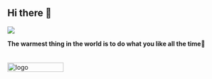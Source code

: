 ## Hi there 👋
<p align="left"> 
  <img src="https://profile-counter.glitch.me/starryskystar/count.svg" />
</p>

**The warmest thing in the world is to do what you like all the time🌈**
<!-- github statistics -->

<div style="display: flex;">
  <img src="https://github-readme-stats.vercel.app/api?username=starryskystar" alt="logo" align="left" style="margin-top: 20px; width: 50%;" />
</div>

<!-- ![](https://visitor-badge.glitch.me/badge?page_id=starryskystar.starryskystar) -->

<!--
[![ReadMe Card](https://github-readme-stats.vercel.app/api/pin/?username=starryskystar&repo=leetCode-day-pratice&theme=buefy)](https://github.com/starryskystar/leetCode-day-pratice)

**singleBuck/singleBuck** is a ✨ _special_ ✨ repository because its `README.md` (this file) appears on your GitHub profile.

Here are some ideas to get you started:

- 🔭 I’m currently working on ...
- 🌱 I’m currently learning ...
- 👯 I’m looking to collaborate on ...
- 🤔 I’m looking for help with ...
- 💬 Ask me about ...
- 📫 How to reach me: ...
- 😄 Pronouns: ...
- ⚡ Fun fact: ...
-->

